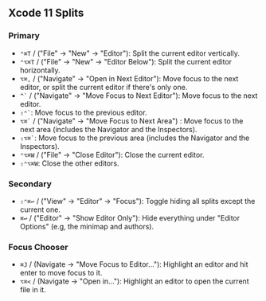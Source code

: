 ## Xcode 11 Splits

### Primary

- `⌃⌘T` / ("File" -> "New" -> "Editor"): Split the current editor vertically.
- `⌃⌥⌘T` / ("File" -> "New" -> "Editor Below"): Split the current editor horizontally.
- `⌥⌘,` / ("Navigate" -> "Open in Next Editor"): Move focus to the next editor, or split the current editor if there's only one.
- `` ^` `` / ("Navigate" -> "Move Focus to Next Editor"): Move focus to the next editor.
- `` ⇧⌃` ``: Move focus to the previous editor.
- `` ⌥⌘` `` / ("Navigate" -> "Move Focus to Next Area") : Move focus to the next area (includes the Navigator and the Inspectors).
- `` ⇧⌥⌘` ``: Move focus to the previous area (includes the Navigator and the Inspectors).
- `⌃⌥⌘W` / ("File" -> "Close Editor"): Close the current editor.
- `⇧⌃⌥⌘W`: Close the other editors.

### Secondary

- `⇧⌃⌘↩` / ("View" -> "Editor" -> "Focus"): Toggle hiding all splits except the current one.
- `⌘↩` / ("Editor" -> "Show Editor Only"): Hide everything under "Editor Options" (e.g, the minimap and authors).

### Focus Chooser

- `⌘J` / (Navigate -> "Move Focus to Editor..."): Highlight an editor and hit enter to move focus to it.
- `⌥⌘<` / (Navigate -> "Open in..."): Highlight an editor to open the current file in it.